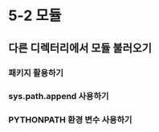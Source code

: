 # 5-2 모듈
## 다른 디렉터리에서 모듈 불러오기
### 패키지 활용하기



### sys.path.append 사용하기


### PYTHONPATH 환경 변수 사용하기


